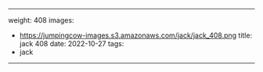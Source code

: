
---
weight: 408
images:
- https://jumpingcow-images.s3.amazonaws.com/jack/jack_408.png
title: jack 408
date: 2022-10-27
tags:
- jack
---
